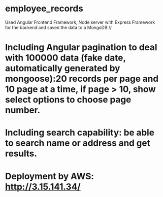# employee_records

Used Angular Frontend Framework, Node server with Express Framework for the backend and saved the data to a MongoDB //  

# Including Angular pagination to deal with 100000 data (fake date, automatically generated by mongoose):20 records per page and 10 page at a time, if page > 10, show select options to choose page number.

# Including search capability: be able to search name or address and get results.

# Deployment by AWS: http://3.15.141.34/

